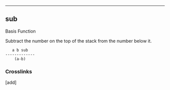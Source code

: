 ------------------------------------------------------------------------

## sub

Basis Function

Subtract the number on the top of the stack from the number below it.

       a b sub
    -------------
        (a-b)

### Crosslinks

[add]

